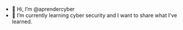 - 👋 Hi, I’m @aprendercyber
- 🌱 I’m currently learning cyber security and I want to share what I've learned.


<!---
aprendercyber/aprendercyber is a ✨ special ✨ repository because its `README.md` (this file) appears on your GitHub profile.
You can click the Preview link to take a look at your changes.
--->
